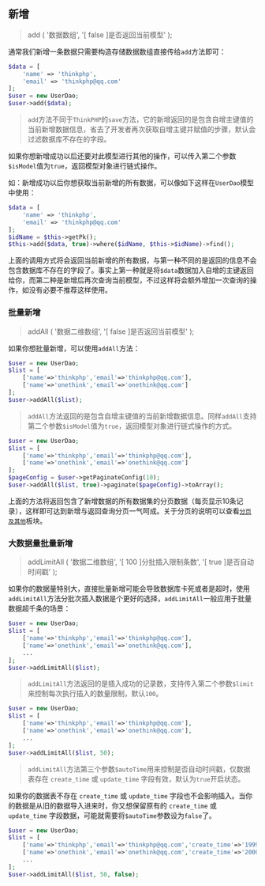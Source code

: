 ## 新增

> add \( '数据数组', '\[ false \]是否返回当前模型' \);

通常我们新增一条数据只需要构造存储数据数组直接传给`add`方法即可：

```php
$data = [
    'name' => 'thinkphp',
    'email' => 'thinkphp@qq.com'
];
$user = new UserDao;
$user->add($data);
```

> `add`方法不同于`ThinkPHP`的`save`方法，它的新增返回的是包含自增主键值的当前新增数据信息，省去了开发者再次获取自增主键并赋值的步骤，默认会过滤数据库不存在的字段。

如果你想新增成功以后还要对此模型进行其他的操作，可以传入第二个参数`$isModel`值为`true`，返回模型对象进行链式操作。

如：新增成功以后你想获取当前新增的所有数据，可以像如下这样在`UserDao`模型中使用：

```php
$data = [
    'name' => 'thinkphp',
    'email' => 'thinkphp@qq.com'
];
$idName = $this->getPk();
$this->add($data, true)->where($idName, $this->$idName)->find();
```

上面的调用方式将会返回当前新增的所有数据，与第一种不同的是返回的信息不会包含数据库不存在的字段了。事实上第一种就是将`$data`数据加入自增的主键返回给你，而第二种是新增后再次查询当前模型，不过这样将会额外增加一次查询的操作，如没有必要不推荐这样使用。

### 批量新增

> addAll \( '数据二维数组', '\[ false \]是否返回当前模型' \);

如果你想批量新增，可以使用`addAll`方法：

```php
$user = new UserDao;
$list = [
    ['name'=>'thinkphp','email'=>'thinkphp@qq.com'],
    ['name'=>'onethink','email'=>'onethink@qq.com']
];
$user->addAll($list);
```

> `addAll`方法返回的是包含自增主键值的当前新增数据信息。同样`addAll`支持第二个参数`$isModel`值为`true`，返回模型对象进行链式操作的方式。

```php
$user = new UserDao;
$list = [
    ['name'=>'thinkphp','email'=>'thinkphp@qq.com'],
    ['name'=>'onethink','email'=>'onethink@qq.com']
];
$pageConfig = $user->getPaginateConfig(10);
$user->addAll($list, true)->paginate($pageConfig)->toArray();
```

上面的方法将返回包含了新增数据的所有数据集的分页数据（每页显示10条记录），这样即可达到新增与返回查询分页一气呵成。关于分页的说明可以查看[`分页及其他`](/composer/topphp-generate/BaseModel/page.md)板块。

### 大数据量批量新增

> addLimitAll \( '数据二维数组', '\[ 100 \]分批插入限制条数', '\[ true \]是否自动时间戳' \);

如果你的数据量特别大，直接批量新增可能会导致数据库卡死或者是超时，使用`addLimitAll`方法分批次插入数据是个更好的选择，`addLimitAll`一般应用于批量数据超千条的场景：

```php
$user = new UserDao;
$list = [
    ['name'=>'thinkphp','email'=>'thinkphp@qq.com'],
    ['name'=>'onethink','email'=>'onethink@qq.com'],
    ...
];
$user->addLimitAll($list);
```

> `addLimitAll`方法返回的是插入成功的记录数，支持传入第二个参数`$limit`来控制每次执行插入的数量限制，默认`100`。

```php
$user = new UserDao;
$list = [
    ['name'=>'thinkphp','email'=>'thinkphp@qq.com'],
    ['name'=>'onethink','email'=>'onethink@qq.com'],
    ...
];
$user->addLimitAll($list, 50);
```

> `addLimitAll`方法第三个参数`$autoTime`用来控制是否自动时间戳，仅数据表存在 `create_time` 或 `update_time` 字段有效，默认为`true`开启状态。

如果你的数据表不存在 `create_time` 或 `update_time` 字段也不会影响插入。当你的数据是从旧的数据导入进来时，你又想保留原有的 `create_time` 或 `update_time` 字段数据，可能就需要将`$autoTime`参数设为`false`了。

```php
$user = new UserDao;
$list = [
    ['name'=>'thinkphp','email'=>'thinkphp@qq.com','create_time'=>'1999-01-01 13:36:25'],
    ['name'=>'onethink','email'=>'onethink@qq.com','create_time'=>'2000-10-05 10:50:30'],
    ...
];
$user->addLimitAll($list, 50, false);
```



